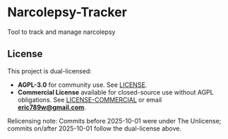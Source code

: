 # Narcolepsy-Tracker
Tool to track and manage narcolepsy

## License
This project is dual-licensed:
- **AGPL-3.0** for community use. See [LICENSE](./LICENSE).
- **Commercial License** available for closed-source use without AGPL obligations. See [LICENSE-COMMERCIAL](./LICENSE-COMMERCIAL) or email **eric789w@gmail.com**.

Relicensing note: Commits before 2025-10-01 were under The Unlicense; commits on/after 2025-10-01 follow the dual-license above.

